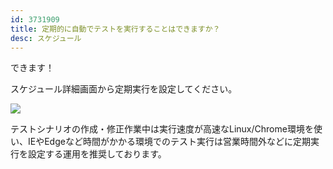 ```yaml
---
id: 3731909
title: 定期的に自動でテストを実行することはできますか？
desc: スケジュール
---
```


できます！

スケジュール詳細画面から定期実行を設定してください。

![](https://downloads.intercomcdn.com/i/o/192045797/f66e6c993846c272061759a4/%E3%82%B9%E3%82%AF%E3%83%AA%E3%83%BC%E3%83%B3%E3%82%B7%E3%83%A7%E3%83%83%E3%83%88+2020-03-13+3.51.13.png)

テストシナリオの作成・修正作業中は実行速度が高速なLinux/Chrome環境を使い、IEやEdgeなど時間がかかる環境でのテスト実行は営業時間外などに定期実行を設定する運用を推奨しております。<br>